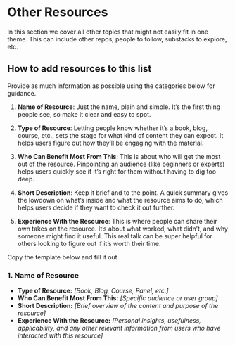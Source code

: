 # Other Resources
In this section we cover all other topics that might not easily fit in one theme. This can include other repos, people to follow, substacks to explore, etc.

## How to add resources to this list
Provide as much information as possible using the categories below for guidance. 
1. **Name of Resource**: Just the name, plain and simple. It’s the first thing people see, so make it clear and easy to spot.

 2. **Type of Resource**: Letting people know whether it’s a book, blog, course, etc., sets the stage for what kind of content they can expect. It helps users figure out how they’ll be engaging with the material.

3. **Who Can Benefit Most From This**: This is about who will get the most out of the resource. Pinpointing an audience (like beginners or experts) helps users quickly see if it’s right for them without having to dig too deep.

4. **Short Description**: Keep it brief and to the point. A quick summary gives the lowdown on what’s inside and what the resource aims to do, which helps users decide if they want to check it out further.

5. **Experience With the Resource**: This is where people can share their own takes on the resource. It’s about what worked, what didn’t, and why someone might find it useful. This real talk can be super helpful for others looking to figure out if it’s worth their time.

Copy the template below and fill it out 

### 1. Name of Resource
- **Type of Resource:** _[Book, Blog, Course, Panel, etc.]_
- **Who Can Benefit Most From This:** _[Specific audience or user group]_
- **Short Description:** _[Brief overview of the content and purpose of the resource]_
- **Experience With the Resource:** _[Personal insights, usefulness, applicability, and any other relevant information from users who have interacted with this resource]_
